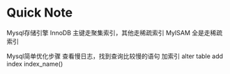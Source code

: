 # Quick Note

Mysql存储引擎 
InnoDB 主键走聚集索引，其他走稀疏索引
MyISAM 全是走稀疏索引



Mysql简单优化步骤
查看慢日志，找到查询比较慢的语句
加索引 alter table <table-name> add index index_name(<attr-name>)

